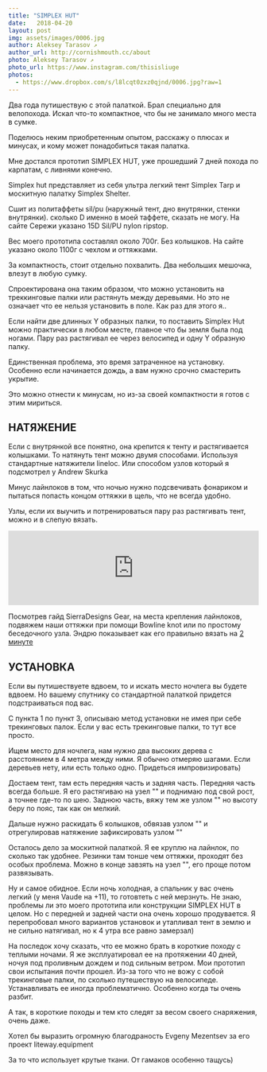 ```yaml
---
title: "SIMPLEX HUT"
date:   2018-04-20
layout: post
img: assets/images/0006.jpg
author: Aleksey Tarasov ↗
author_url: http://cornishmouth.cc/about
photo: Aleksey Tarasov ↗ 
photo_url: https://www.instagram.com/thisisliuge 
photos:
  - https://www.dropbox.com/s/l8lcqt0zxz0qjnd/0006.jpg?raw=1
---
```


Два года путишествую с этой палаткой. Брал специально для велопохода. Искал что-то компактное, что бы не занимало много места в сумке.  

Поделюсь неким приобретенным опытом, расскажу о плюсах и минусах, и кому может понадобиться такая палатка.

Мне достался прототип SIMPLEX HUT, уже прошедший 7 дней похода по карпатам, с ливнями конечно.

Simplex hut представляет из себя ультра легкий тент Simplex Tarp и москитную палатку Simplex Shelter.

Сшит из политаффеты sil/pu (наружный тент, дно внутрянки, стенки внутрянки). сколько D именно в моей таффете, сказать не могу. На сайте Сережи указано 15D Sil/PU nylon ripstop. 

Вес моего прототипа составлял около 700г. Без колышков. На сайте указано около 1100г с чехлом и оттяжками. 

За компактность, стоит отдельно похвалить. Два небольших мешочка, влезут в любую сумку. 

Спроектирована она таким образом, что можно установить на треккинговые палки или растянуть между деревьями. Но это не означает что ее нельзя установить в поле. Как раз для этого я..

Если найти две длинных Y образных палки, то поставить Simplex Hut можно практически в любом месте, главное что бы земля была под ногами. Пару раз растягивал ее через велосипед и одну Y образную палку.

Единственная проблема, это время затраченное на установку. Особенно если начинается дождь, а вам нужно срочно смастерить укрытие. 

Это можно отнести к минусам, но из-за своей компактности я готов с этим мириться. 

## НАТЯЖЕНИЕ ##

Если с внутрянкой все понятно, она крепится к тенту и растягивается колышками. То натянуть тент можно двумя способами. Используя стандартные натяжители lineloc. Или способом узлов который я подсмотрел у Andrew Skurka

Минус лайнлоков в том, что ночью нужно подсвечивать фонариком и пытаться попасть концом оттяжки в щель, что не всегда удобно. 

Узлы, если их выучить и потренироваться пару раз растягивать тент, можно и в слепую вязать.

<iframe width="100%" height="auto" src="https://www.youtube.com/embed/slOhlEmBwwY?rel=0&amp;showinfo=0" frameborder="0" allow="autoplay; encrypted-media" allowfullscreen></iframe>

Посмотрев гайд SierraDesigns Gear, на места крепления лайнлоков, подвяжем наши оттяжки при помощи Bowline knot или по простому беседочного узла. Эндрю показывает как его правильно вязать на [2 минуте](https://youtu.be/slOhlEmBwwY?t=122)

## УСТАНОВКА ##

Если вы путишествуете вдвоем, то и искать место ночлега вы будете вдвоем. Но вашему спутнику со стандартной палаткой придется подстраиваться под вас. 

С пункта 1 по пункт 3, описываю метод установки не имея при себе трекинговых палок. Если у вас есть трекинговые палки, то тут все просто. 

Ищем место для ночлега, нам нужно два высоких дерева с расстоянием в 4 метра между ними. Я обычно отмеряю шагами. Если деревьев нету, или есть только одно. Придеться импровизировать) 

Достаем тент, там есть передняя часть и задняя часть. Передняя часть всегда больше. Я его растягиваю на узел "" и поднимаю под свой рост, а точнее где-то по шею. Заднюю часть, вяжу тем же узлом "" но высоту беру по пояс, так как он мелкий. 

Дальше нужно раскидать 6 колышков, обвязав узлом "" и отрегулировав натяжение зафиксировать узлом ""

Осталось дело за москитной палаткой. Я ее круплю на лайнлок, по сколько так удобнее. Резинки там тонше чем оттяжки, проходят без особых проблема. Можно в конце завзять на узел "", его проще потом развязывать.

Ну и самое обидное. Если ночь холодная, а спальник у вас очень легкий (у меня Vaude на +11), то готовтеть с ней мерзнуть. Не знаю, проблемы ли это моего прототипа или конструкции SIMPLEX HUT в целом. Но с передней и задней части она очень хорошо продувается. Я перепробовал много вариантов установок и утапливал тент в землю и не сильно натягивал, но к 4 утра все равно замерзал) 

На последок хочу сказать, что ее можно брать в короткие походу с теплыми ночами. Я же эксплуатировал ее на протяжении 40 дней, ночуя под проливным дождем и под сильным ветром. Мои прототип свои испытания почти прошел. Из-за того что не вожу с собой трекинговые палки, по сколько путешествую на велосипеде. Устанавливать ее иногда проблематично. Особенно когда ты очень разбит. 

А так, в короткие походы и тем кто следят за весом своего снаряжения, очень даже. 

Хотел бы выразить огромную благодраность Evgeny Mezentsev за его проект liteway.equipment

За то что использует крутые ткани. От гамаков особенно тащусь)
